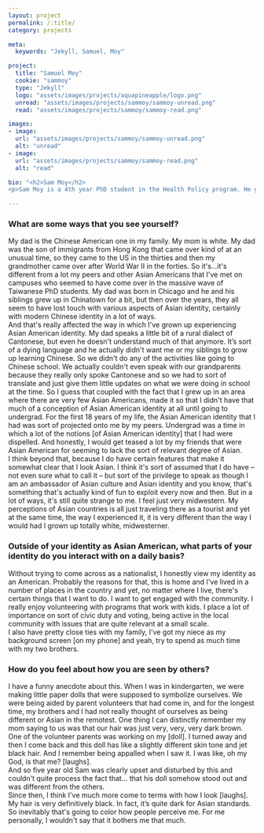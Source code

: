 ```yaml
---
layout: project
permalink: /:title/
category: projects

meta:
  keywords: "Jekyll, Samuel, Moy"

project:
  title: "Samuel Moy"
  cookie: "sammoy"
  type: "Jekyll"
  logo: "assets/images/projects/aquapineapple/logo.png"
  unread: "assets/images/projects/sammoy/sammoy-unread.png"
  read: "assets/images/projects/sammoy/sammoy-read.png"

images:
- image:
  url: "assets/images/projects/sammoy/sammoy-unread.png"
  alt: "unread"
- image:
  url: "assets/images/projects/sammoy/sammoy-read.png"
  alt: "read"

bio: "<h2>Sam Moy</h2>
<p>Sam Moy is a 4th year PhD student in the Health Policy program. He grew up in the Metro St. Louis area and did his undergraduate studies at the University of Chicago. On campus, he actively works with the graduate student union and volunteers with PBHA’s Chinatown Afterschool Program.</p>"

---
```

<h3>What are some ways that you see yourself?</h3>
<p>
My dad is the Chinese American one in my family. My mom is white. My dad was the son of immigrants from Hong Kong that came over kind of at an unusual time, so they came to the US in the thirties and then my grandmother came over after World War II in the forties. So it's…it's different from a lot my peers and other Asian Americans that I've met on campuses who seemed to have come over in the massive wave of Taiwanese PhD students. My dad was born in Chicago and he and his siblings grew up in Chinatown for a bit, but then over the years, they all seem to have lost touch with various aspects of Asian identity, certainly with modern Chinese identity in a lot of ways.
<br>
And that's really affected the way in which I've grown up experiencing Asian American identity. My dad speaks a little bit of a rural dialect of Cantonese, but even he doesn't understand much of that anymore. It’s sort of a dying language and he actually didn't want me or my siblings to grow up learning Chinese. So we didn't do any of the activities like going to Chinese school. We actually couldn't even speak with our grandparents because they really only spoke Cantonese and so we had to sort of translate and just give them little updates on what we were doing in school at the time. So I guess that coupled with the fact that I grew up in an area where there are very few Asian Americans, made it so that I didn't have that much of a conception of Asian American identity at all until going to undergrad. For the first 18 years of my life, the Asian American identity that I had was sort of projected onto me by my peers. Undergrad was a time in which a lot of the notions [of Asian American identity] that I had were dispelled. And honestly, I would get teased a lot by my friends that were Asian American for seeming to lack the sort of relevant degree of Asian.
<br>
I think beyond that, because I do have certain features that make it somewhat clear that I look Asian. I think it's sort of assumed that I do have – not even sure what to call it – but sort of the privilege to speak as though I am an ambassador of Asian culture and Asian identity and you know, that's something that's actually kind of fun to exploit every now and then. But in a lot of ways, it's still quite strange to me. I feel just very midwestern. My perceptions of Asian countries is all just traveling there as a tourist and yet at the same time, the way I experienced it, it is very different than the way I would had I grown up totally white, midwesterner.
</p>

<h3>Outside of your identity as Asian American, what parts of your identity do you interact with on a daily basis?</h3>
<p>
Without trying to come across as a nationalist, I honestly view my identity as an American. Probably the reasons for that, this is home and I've lived in a number of places in the country and yet, no matter where I live, there's certain things that I want to do. I want to get engaged with the community. I really enjoy volunteering with programs that work with kids. I place a lot of importance on sort of civic duty and voting, being active in the local community with issues that are quite relevant at a small scale.
<br>
I also have pretty close ties with my family, I've got my niece as my background screen [on my phone] and yeah, try to spend as much time with my two brothers.
</p>

<h3>How do you feel about how you are seen by others?</h3>
<p>
I have a funny anecdote about this. When I was in kindergarten, we were making little paper dolls that were supposed to symbolize ourselves. We were being aided by parent volunteers that had come in, and for the longest time, my brothers and I had not really thought of ourselves as being different or Asian in the remotest. One thing I can distinctly remember my mom saying to us was that our hair was just very, very, very dark brown.
<br>
One of the volunteer parents was working on my [doll]. I turned away and then I come back and this doll has like a slightly different skin tone and jet black hair. And I remember being appalled when I saw it. I was like, oh my God, is that me? [laughs].
<br>
And so five year old Sam was clearly upset and disturbed by this and couldn't quite process the fact that… that his doll somehow stood out and was different from the others.
<br>
Since then, I think I've much more come to terms with how I look [laughs]. My hair is very definitively black. In fact, it’s quite dark for Asian standards.
<br>
So inevitably that's going to color how people perceive me. For me personally, I wouldn't say that it bothers me that much.
</p>
